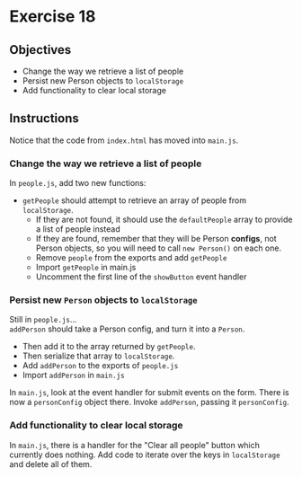 # Exercise 18

## Objectives
* Change the way we retrieve a list of people
* Persist new Person objects to `localStorage`
* Add functionality to clear local storage

## Instructions
Notice that the code from `index.html` has moved into `main.js`.

### Change the way we retrieve a list of people
In `people.js`, add two new functions:

* `getPeople` should attempt to retrieve an array of people from `localStorage`.  
  * If they are not found, it should use the `defaultPeople` array to provide a 
  list of people instead
  * If they are found, remember that they will be Person **configs**, not Person objects,
  so you will need to call `new Person()` on each one. 
  * Remove `people` from the exports and add `getPeople`
  * Import `getPeople` in main.js
  * Uncomment the first line of the `showButton` event handler

### Persist new `Person` objects to `localStorage`
Still in `people.js`...  
`addPerson` should take a Person config, and turn it into a `Person`. 
  * Then add it to the array returned by `getPeople`.
  * Then serialize that array to `localStorage`.
  * Add `addPerson` to the exports of `people.js` 
  * Import `addPerson` in `main.js`
  
In `main.js`, look at the event handler for submit events on the form. There is now
a `personConfig` object there. Invoke `addPerson`, passing it `personConfig`.

### Add functionality to clear local storage

In `main.js`, there is a handler for the "Clear all people" button which currently
does nothing. Add code to iterate over the keys in `localStorage` and delete all of them. 

